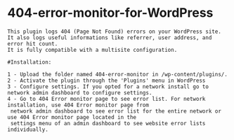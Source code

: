 404-error-monitor-for-WordPress
===============================


	This plugin logs 404 (Page Not Found) errors on your WordPress site. 
	It also logs useful informations like referrer, user address, and error hit count. 
	It is fully compatible with a multisite configuration.
	
	#Installation:

    1 - Upload the folder named 404-error-monitor in /wp-content/plugins/.
    2 - Activate the plugin through the 'Plugins' menu in WordPress
    3 - Configure settings. If you opted for a network install go to network admin dashboard to configure settings.
    4 - Go to 404 Error monitor page to see error list. For network installation, use 404 Error monitor page from
     network admin dashboard to see error list for the entire network or use 404 Error monitor page located in the
     settings menu of an admin dashboard to see website error lists individually.